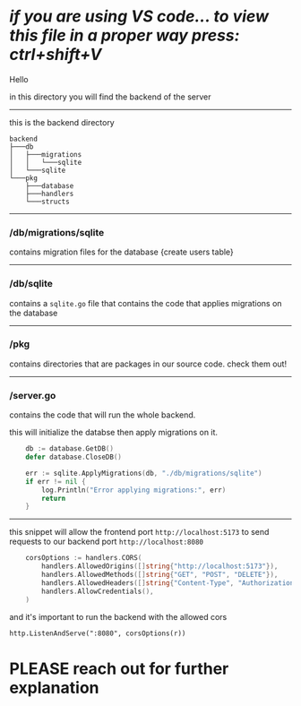 # *if you are using VS code... to view this file in a proper way press: ctrl+shift+V*

Hello

in this directory you will find the backend of the server

---
this is the backend directory
```
backend
├───db
│   ├───migrations
│   │   └───sqlite
│   └───sqlite
└───pkg
    ├───database
    ├───handlers
    └───structs
```
---

### /db/migrations/sqlite

contains migration files for the database {create users table}

---

### /db/sqlite

contains a `sqlite.go` file that contains the code that applies migrations on the database

---

### /pkg

contains directories that are packages in our source code. check them out!

---

### /server.go

contains the code that will run the whole backend.

this will initialize the databse then apply migrations on it.

```go
	db := database.GetDB()
	defer database.CloseDB()

	err := sqlite.ApplyMigrations(db, "./db/migrations/sqlite")
	if err != nil {
		log.Println("Error applying migrations:", err)
		return
	}
```

---

this snippet will allow the frontend port `http://localhost:5173` to send requests to our backend port  `http://localhost:8080`

```go
	corsOptions := handlers.CORS(
		handlers.AllowedOrigins([]string{"http://localhost:5173"}),         // Allow Vue.js frontend
		handlers.AllowedMethods([]string{"GET", "POST", "DELETE"}),         // Allowed request methods
		handlers.AllowedHeaders([]string{"Content-Type", "Authorization"}), //Allowed headers
		handlers.AllowCredentials(),                                        // This is MANDATORY for cookies/sessions
	)
```

and it's important to run the backend with the allowed cors 

`http.ListenAndServe(":8080", corsOptions(r)) `

# PLEASE reach out for further explanation